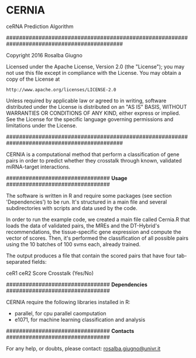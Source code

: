 # CERNIA
ceRNA Prediction Algorithm

############################################################################################

Copyright 2016 Rosalba Giugno

Licensed under the Apache License, Version 2.0 (the "License");
you may not use this file except in compliance with the License.
You may obtain a copy of the License at

    http://www.apache.org/licenses/LICENSE-2.0

Unless required by applicable law or agreed to in writing, software
distributed under the License is distributed on an "AS IS" BASIS,
WITHOUT WARRANTIES OR CONDITIONS OF ANY KIND, either express or implied.
See the License for the specific language governing permissions and
limitations under the License.

############################################################################################

CERNIA is a computational method that perform a classification of gene pairs in order to
predict whether they crosstalk through known, validated miRNA-target interactions.


################################
   **Usage**
################################

The software is written in R and require some packages (see section 'Dependencies') to be run.
It's structured in a main file and several subdirectories with scripts and data used by the code.

In order to run the example code, we created a main file called Cernia.R that loads the data
of validated pairs, the MREs and the DT-Hybrid's recommendations, the tissue-specific
gene expression and compute the vector of scores. Then, it's performed the classification
of all possible pairs using the 10 batches of 100 svms each, already trained.

The output produces a file that contain the scored pairs that have four tab-separated fields:

ceR1	ceR2	Score	Crosstalk (Yes/No)


################################
   **Dependencies**
################################

CERNIA require the following libraries installed in R:
 - parallel, for cpu parallel caomputation
 - e1071, for machine learning classification and analysis
 

################################
   **Contacts**
################################

For any help, or doubts, please contact: rosalba.giugno@univr.it